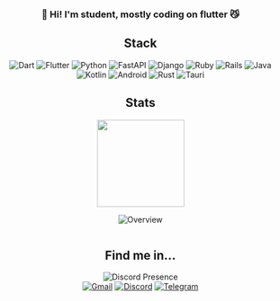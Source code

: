 <div align="center">
  
### 👋 Hi! I'm student, mostly coding on flutter 😼
  
## Stack
![Dart](https://img.shields.io/badge/dart-%230175C2.svg?style=for-the-badge&logo=dart&logoColor=white)
![Flutter](https://img.shields.io/badge/Flutter-%2302569B.svg?style=for-the-badge&logo=Flutter&logoColor=white)
![Python](https://img.shields.io/badge/python-3670A0?style=for-the-badge&logo=python&logoColor=ffdd54)
![FastAPI](https://img.shields.io/badge/FastAPI-005571?style=for-the-badge&logo=fastapi)
![Django](https://img.shields.io/badge/django-%23092E20.svg?style=for-the-badge&logo=django&logoColor=white)
![Ruby](https://img.shields.io/badge/ruby-%23CC342D.svg?style=for-the-badge&logo=ruby&logoColor=white)
![Rails](https://img.shields.io/badge/rails-%23CC0000.svg?style=for-the-badge&logo=ruby-on-rails&logoColor=white)
![Java](https://img.shields.io/badge/java-%23ED8B00.svg?style=for-the-badge&logo=openjdk&logoColor=white)
![Kotlin](https://img.shields.io/badge/kotlin-%237F52FF.svg?style=for-the-badge&logo=kotlin&logoColor=white)
![Android](https://img.shields.io/badge/Android-3DDC84?style=for-the-badge&logo=android&logoColor=white)
![Rust](https://img.shields.io/badge/rust-%23000000.svg?style=for-the-badge&logo=rust&logoColor=white)
![Tauri](https://img.shields.io/badge/tauri-%2324C8DB.svg?style=for-the-badge&logo=tauri&logoColor=%23FFFFFF)

## Stats
<a href="#"><img src="https://github-readme-stats.vercel.app/api/top-langs/?username=06ED&layout=compact&theme=gruvbox&text_color=6BFF5A&count_private=true&title_color=38FFE1&include_all_commits=true&hide_border=false&bg_color=bg_color=20,AC05FF,FF1F5D,FF4FAF,AC05FF&exclude_repo=uni-math-notes&langs_count=6&card_width=350" height=155 alt=""></a>


![Overview](https://github-readme-stats.vercel.app/api?username=06ED&count_private=true&title_color=38FFE1&text_color=6BFF5A&bg_color=20,AC05FF,FF1F5D,FF4FAF,AC05FF)
<p align="center">
  <img src="https://count.getloli.com/get/@06ED?theme=gelbooru"  alt=""/>
</p>

## Find me in...
![Discord Presence](https://lanyard.cnrad.dev/api/1130421440471121950?borderRadius=25px&idleMessage=Sleep...&bg=2c040c)
<br>
[![Gmail](https://img.shields.io/badge/Gmail-D14836?style=for-the-badge&logo=gmail&logoColor=white)](mailto:hsbest123@gmail.com)
[![Discord](https://img.shields.io/badge/Discord-5865F2.svg?style=for-the-badge&logo=Discord&logoColor=white)](https://discordapp.com/users/765870589222191125/)
[![Telegram](https://img.shields.io/badge/Telegram-2CA5E0?style=for-the-badge&logo=telegram&logoColor=white)](https://t.me/zerosixed)
</div>

